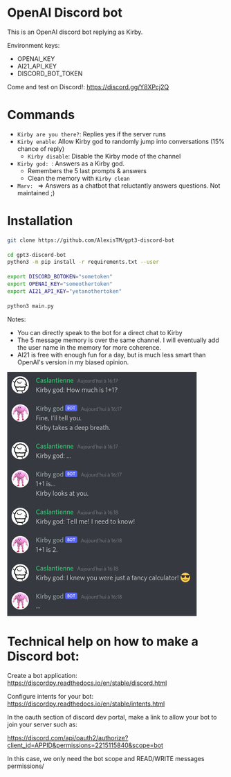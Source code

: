 OpenAI Discord bot
==================

This is an OpenAI discord bot replying as Kirby.

Environment keys:
- OPENAI_KEY
- AI21_API_KEY
- DISCORD_BOT_TOKEN

Come and test on Discord!: https://discord.gg/Y8XPcj2Q

Commands
=============

- `Kirby are you there?`: Replies yes if the server runs
- `Kirby enable`: Allow Kirby god to randomly jump into conversations (15% chance of reply)
    - `Kirby disable`: Disable the Kirby mode of the channel 
- `Kirby god: `: Answers as a Kirby god. 
    - Remembers the 5 last prompts & answers
    - Clean the memory with `Kirby clean`
- `Marv: ` => Answers as a chatbot that reluctantly answers questions. Not maintained ;)

Installation
==========

```bash
git clone https://github.com/AlexisTM/gpt3-discord-bot

cd gpt3-discord-bot
python3 -m pip install -r requirements.txt --user

export DISCORD_BOTOKEN="sometoken" 
export OPENAI_KEY="someothertoken"
export AI21_API_KEY="yetanothertoken"

python3 main.py
```

Notes: 
- You can directly speak to the bot for a direct chat to Kirby
- The 5 message memory is over the same channel. I will eventually add the user name in the memory for more coherence.
- AI21 is free with enough fun for a day, but is much less smart than OpenAI's version in my biased opinion.


![Wow, Kirby is so funny](doc/kirby.png)


Technical help on how to make a Discord bot:
==================

Create a bot application: https://discordpy.readthedocs.io/en/stable/discord.html

Configure intents for your bot: https://discordpy.readthedocs.io/en/stable/intents.html

In the oauth section of discord dev portal, make a link to allow your bot to join your server such as:

https://discord.com/api/oauth2/authorize?client_id=APPID&permissions=2215115840&scope=bot

In this case, we only need the bot scope and READ/WRITE messages permissions/
